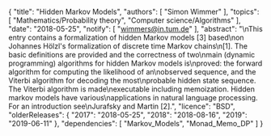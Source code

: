 {
    "title": "Hidden Markov Models",
    "authors": [
        "Simon Wimmer"
    ],
    "topics": [
        "Mathematics/Probability theory",
        "Computer science/Algorithms"
    ],
    "date": "2018-05-25",
    "notify": [
        "wimmers@in.tum.de"
    ],
    "abstract": "\nThis entry contains a formalization of hidden Markov models [3] based\non Johannes Hölzl's formalization of discrete time Markov chains\n[1]. The basic definitions are provided and the correctness of two\nmain (dynamic programming) algorithms for hidden Markov models is\nproved: the forward algorithm for computing the likelihood of an\nobserved sequence, and the Viterbi algorithm for decoding the most\nprobable hidden state sequence. The Viterbi algorithm is made\nexecutable including memoization.  Hidden markov models have various\napplications in natural language processing. For an introduction see\nJurafsky and Martin [2].",
    "licence": "BSD",
    "olderReleases": {
        "2017": "2018-05-25",
        "2018": "2018-08-16",
        "2019": "2019-06-11"
    },
    "dependencies": [
        "Markov_Models",
        "Monad_Memo_DP"
    ]
}